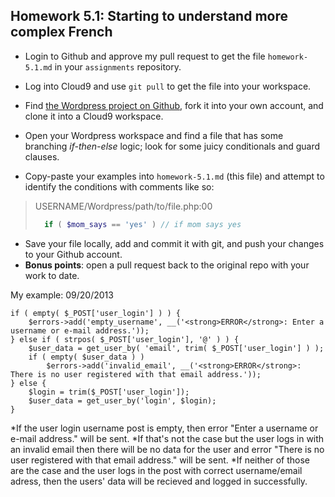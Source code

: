## Homework 5.1: Starting to understand more complex French

* Login to Github and approve my pull request to get the file `homework-5.1.md` in your `assignments` repository.
* Log into Cloud9 and use `git pull` to get the file into your workspace.
 
* Find [the Wordpress project on Github][wordpress], fork it into your own account, and clone it into a Cloud9 workspace.
* Open your Wordpress workspace and find a file that has some branching _if-then-else_ logic; look for some juicy conditionals and guard clauses.
* Copy-paste your examples into `homework-5.1.md` (this file) and attempt to identify the conditions with comments like so:
> USERNAME/Wordpress/path/to/file.php:00
> ```php
>   if ( $mom_says == 'yes' ) // if mom says yes
> ```

* Save your file locally, add and commit it with git, and push your changes to your Github account.
* **Bonus points**: open a pull request back to the original repo with your work to date.

[wordpress]:https://github.com/Wordpress/Wordpress/

My example:                  09/20/2013

	if ( empty( $_POST['user_login'] ) ) {
		$errors->add('empty_username', __('<strong>ERROR</strong>: Enter a username or e-mail address.'));
	} else if ( strpos( $_POST['user_login'], '@' ) ) {
		$user_data = get_user_by( 'email', trim( $_POST['user_login'] ) );
		if ( empty( $user_data ) )
			$errors->add('invalid_email', __('<strong>ERROR</strong>: There is no user registered with that email address.'));
	} else {
		$login = trim($_POST['user_login']);
		$user_data = get_user_by('login', $login);
	}

*If the user login username post is empty, then error "Enter a username or e-mail address." will be sent. 
*If that's not the case but the user logs in with an invalid email then there will be no data for the user and error "There is no user registered with that email address." will be sent.
*If neither of those are the case and the user logs in the post with correct username/email adress, then the users' data will be recieved and logged in successfully.